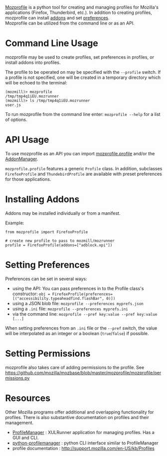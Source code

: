[Mozprofile](https://github.com/mozilla/mozbase/tree/master/mozprofile)
is a python tool for creating and managing profiles for Mozilla's
applications (Firefox, Thunderbird, etc.). In addition to creating profiles,
mozprofile can install [addons](https://developer.mozilla.org/en/addons)
and set [preferences](https://developer.mozilla.org/En/A_Brief_Guide_to_Mozilla_Preferences).  
Mozprofile can be utilized from the command line or as an API.


# Command Line Usage

mozprofile may be used to create profiles, set preferences in
profiles, or install addons into profiles.

The profile to be operated on may be specified with the `--profile`
switch. If a profile is not specified, one will be created in a
temporary directory which will be echoed to the terminal:

    (mozmill)> mozprofile 
    /tmp/tmp4q1iEU.mozrunner
    (mozmill)> ls /tmp/tmp4q1iEU.mozrunner
    user.js

To run mozprofile from the command line enter:
`mozprofile --help` for a list of options.


# API Usage

To use mozprofile as an API you can import
[mozprofile.profile](https://github.com/mozilla/mozbase/tree/master/mozprofile/mozprofile/profile.py)
and/or the
[AddonManager](https://github.com/mozilla/mozbase/tree/master/mozprofile/mozprofile/addons.py). 

`mozprofile.profile` features a generic `Profile` class.  In addition,
subclasses `FirefoxProfile` and `ThundebirdProfile` are available
with preset preferences for those applications.


# Installing Addons

Addons may be installed individually or from a manifest.

Example:

	from mozprofile import FirefoxProfile
	
	# create new profile to pass to mozmill/mozrunner
	profile = FirefoxProfile(addons=["adblock.xpi"])


# Setting Preferences

Preferences can be set in several ways:

- using the API: You can pass preferences in to the Profile class's
  constructor: `obj = FirefoxProfile(preferences=[("accessibility.typeaheadfind.flashBar", 0)])`
- using a JSON blob file: `mozprofile --preferences myprefs.json`
- using a `.ini` file: `mozprofile --preferences myprefs.ini`
- via the command line: `mozprofile --pref key:value --pref key:value [...]`

When setting preferences from  an `.ini` file or the `--pref` switch,
the value will be interpolated as an integer or a boolean
(`true`/`false`) if possible.

# Setting Permissions

mozprofile also takes care of adding permissions to the profile.
See https://github.com/mozilla/mozbase/blob/master/mozprofile/mozprofile/permissions.py


# Resources

Other Mozilla programs offer additional and overlapping functionality
for profiles.  There is also substantive documentation on profiles and
their management.

- [ProfileManager](https://developer.mozilla.org/en/Profile_Manager) : 
  XULRunner application for managing profiles. Has a GUI and CLI.
- [python-profilemanager](http://k0s.org/mozilla/hg/profilemanager/) : python CLI interface similar to ProfileManager
- profile documentation : http://support.mozilla.com/en-US/kb/Profiles
